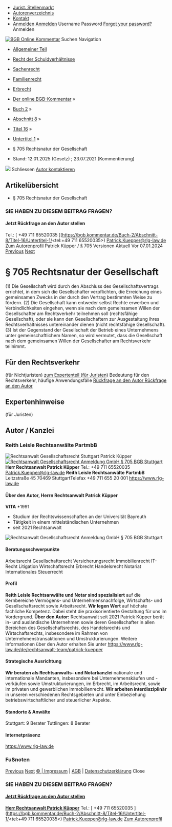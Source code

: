  * [Jurist. Stellenmarkt](https://bgb.kommentar.de/Buch-2/Abschnitt-8/Titel-16/Untertitel-1/</job-board> "Jurist. Stellenmarkt")
  * [Autorenverzeichnis](https://bgb.kommentar.de/Buch-2/Abschnitt-8/Titel-16/Untertitel-1/</Autorenverzeichnis> "Autorenverzeichnis")
  * [Kontakt](https://bgb.kommentar.de/Buch-2/Abschnitt-8/Titel-16/Untertitel-1/</Kontakt>)
  * [Anmelden](https://bgb.kommentar.de/Buch-2/Abschnitt-8/Titel-16/Untertitel-1/<#login> "show login form") [Anmelden](https://bgb.kommentar.de/Buch-2/Abschnitt-8/Titel-16/Untertitel-1/<#> "hide login form") Username Password
[Forgot your password?](https://bgb.kommentar.de/Buch-2/Abschnitt-8/Titel-16/Untertitel-1/</user/forgotpassword>) Anmelden 


[![BGB Online Kommentar](https://bgb.kommentar.de/extension/bgb/design/bgb/images/logo.png)](https://bgb.kommentar.de/Buch-2/Abschnitt-8/Titel-16/Untertitel-1/</> "BGB Online Kommentar")
Suchen
Navigation
  * [Allgemeiner Teil](https://bgb.kommentar.de/Buch-2/Abschnitt-8/Titel-16/Untertitel-1/</Buch-1>)
  * [Recht der Schuldverhältnisse](https://bgb.kommentar.de/Buch-2/Abschnitt-8/Titel-16/Untertitel-1/</Buch-2>)
  * [Sachenrecht](https://bgb.kommentar.de/Buch-2/Abschnitt-8/Titel-16/Untertitel-1/</Buch-3>)
  * [Familienrecht](https://bgb.kommentar.de/Buch-2/Abschnitt-8/Titel-16/Untertitel-1/</Buch-4>)
  * [Erbrecht](https://bgb.kommentar.de/Buch-2/Abschnitt-8/Titel-16/Untertitel-1/</Buch-5>)


  * [Der online BGB-Kommentar](https://bgb.kommentar.de/Buch-2/Abschnitt-8/Titel-16/Untertitel-1/</>) »
  * [Buch 2](https://bgb.kommentar.de/Buch-2/Abschnitt-8/Titel-16/Untertitel-1/</Buch-2>) »
  * [Abschnitt 8](https://bgb.kommentar.de/Buch-2/Abschnitt-8/Titel-16/Untertitel-1/</Buch-2/Abschnitt-8>) »
  * [Titel 16](https://bgb.kommentar.de/Buch-2/Abschnitt-8/Titel-16/Untertitel-1/</Buch-2/Abschnitt-8/Titel-16>) »
  * [Untertitel 1](https://bgb.kommentar.de/Buch-2/Abschnitt-8/Titel-16/Untertitel-1/</Buch-2/Abschnitt-8/Titel-16/Untertitel-1>) »
  * § 705 Rechtsnatur der Gesellschaft 
  * Stand: 12.01.2025 (Gesetz) ; 23.07.2021 (Kommentierung) 


![](https://vg01.met.vgwort.de/na/1c9909529ead4f509072c06d9081a7d5)
Schliessen 
[ Autor kontaktieren ](https://bgb.kommentar.de/Buch-2/Abschnitt-8/Titel-16/Untertitel-1/<#autorKanzlei28588>)
## Artikelübersicht
  * § 705 Rechtsnatur der Gesellschaft 


### SIE HABEN ZU DIESEM BEITRAG FRAGEN?
####  Jetzt Rückfrage an den Autor stellen 
Tel.: [ +49 711 65520035 ](https://bgb.kommentar.de/Buch-2/Abschnitt-8/Titel-16/Untertitel-1/<tel:+49 711 65520035>) Patrick.Kuepper@rlg-law.de [Zum Autorenprofil](https://bgb.kommentar.de/Buch-2/Abschnitt-8/Titel-16/Untertitel-1/<#autorKanzlei28588>)
Patrick Küpper / § 705 
Versionen  Aktuell Vor 07.01.2024
[Previous](https://bgb.kommentar.de/Buch-2/Abschnitt-8/Titel-16/Untertitel-1/</Buch-2/Abschnitt-8/Titel-15/Pfandrecht-des-Gastwirts> "§ 704 Pfandrecht des Gastwirts") [Next](https://bgb.kommentar.de/Buch-2/Abschnitt-8/Titel-16/Untertitel-1/</Buch-2/Abschnitt-8/Titel-16/Untertitel-2/Kapitel-1/Sitz-der-Gesellschaft> "§ 706 Sitz der Gesellschaft")
# § 705 Rechtsnatur der Gesellschaft
(1) Die Gesellschaft wird durch den Abschluss des Gesellschaftsvertrags errichtet, in dem sich die Gesellschafter verpflichten, die Erreichung eines gemeinsamen Zwecks in der durch den Vertrag bestimmten Weise zu fördern.
(2) Die Gesellschaft kann entweder selbst Rechte erwerben und Verbindlichkeiten eingehen, wenn sie nach dem gemeinsamen Willen der Gesellschafter am Rechtsverkehr teilnehmen soll (rechtsfähige Gesellschaft), oder sie kann den Gesellschaftern zur Ausgestaltung ihres Rechtsverhältnisses untereinander dienen (nicht rechtsfähige Gesellschaft).
(3) Ist der Gegenstand der Gesellschaft der Betrieb eines Unternehmens unter gemeinschaftlichem Namen, so wird vermutet, dass die Gesellschaft nach dem gemeinsamen Willen der Gesellschafter am Rechtsverkehr teilnimmt.
## Für den Rechtsverkehr 
(für Nichtjuristen)
[zum Expertenteil (für Juristen)](https://bgb.kommentar.de/Buch-2/Abschnitt-8/Titel-16/Untertitel-1/<#expertenhinweise>)
Bedeutung für den Rechtsverkehr, häufige Anwendungsfälle
[ Rückfrage an den Autor ](https://bgb.kommentar.de/Buch-2/Abschnitt-8/Titel-16/Untertitel-1/<#autorKanzlei28588>) [ Rückfrage an den Autor ](https://bgb.kommentar.de/Buch-2/Abschnitt-8/Titel-16/Untertitel-1/<#autorKanzlei28588>)
## Expertenhinweise
(für Juristen)
## Autor / Kanzlei
### Reith Leisle Rechtsanwälte PartmbB
![Rechtsanwalt Gesellschaftsrecht Stuttgart Patrick Küpper](https://bgb.kommentar.de/var/bgb_online/storage/images/users/author/patrick-kuepper/538191-1-ger-DE/Patrick-Kuepper_profilelogo.jpg)
[ ![Rechtsanwalt Gesellschaftsrecht Anmeldung GmbH § 705 BGB Stuttgart](https://bgb.kommentar.de/var/bgb_online/storage/images/companies/reith-leisle-rechtsanwaelte-partmbb/538176-3-ger-DE/Reith-Leisle-Rechtsanwaelte-PartmbB_large.png) ](https://bgb.kommentar.de/Buch-2/Abschnitt-8/Titel-16/Untertitel-1/<https:/www.rlg-law.de>)
**Herr Rechtsanwalt Patrick Küpper** Tel.: +49 711 65520035 Patrick.Kuepper@rlg-law.de
**Reith Leisle Rechtsanwälte PartmbB**
Leitzstraße 45 70469 StuttgartTelefax +49 711 655 20 001
<https://www.rlg-law.de>
####  Über den Autor, Herrn Rechtsanwalt Patrick Küpper 
**VITA**
*1991
  * Studium der Rechtswissenschaften an der Universität Bayreuth
  * Tätigkeit in einem mittelständischen Unternehmen
  * seit 2021 Rechtsanwalt


![Rechtsanwalt Gesellschaftsrecht Anmeldung GmbH § 705 BGB Stuttgart](https://bgb.kommentar.de/var/bgb_online/storage/images/companies/reith-leisle-rechtsanwaelte-partmbb/538176-3-ger-DE/Reith-Leisle-Rechtsanwaelte-PartmbB_large.png)
#### Beratungsschwerpunkte
Arbeitsrecht Gesellschaftsrecht Versicherungsrecht Immobilienrecht IT-Recht Litigation Wirtschaftsrecht Erbrecht Handelsrecht Notariat Internationales Steuerrecht
#### Profil
**Reith Leisle Rechtsanwälte und Notar sind spezialisiert** auf die Kernbereiche Vermögens- und Unternehmensnachfolge, Wirtschafts- und Gesellschaftsrecht sowie Arbeitsrecht.
**Wir legen Wert** auf höchste fachliche Kompetenz. Dabei steht die praxisorientierte Gestaltung für uns im Vordergrund.
**Über den Autor:** Rechtsanwalt seit 2021
Patrick Küpper berät in- und ausländische Unternehmen sowie deren Gesellschafter in allen Bereichen des Gesellschaftsrechts, des Handelsrechts und Wirtschaftsrechts, insbesondere im Rahmen von Unternehmenstransaktionen und Umstrukturierungen.
Weitere Informationen über den Autor erhalten Sie unter <https://www.rlg-law.de/de/rechtsanwalt-team/patrick-kuepper>
#### Strategische Ausrichtung
**Wir beraten als Rechtsanwalts- und Notarkanzlei** nationale und internationale Mandanten, insbesondere bei Unternehmenskäufen und -verkäufen sowie Umstrukturierungen, im Erbrecht, im Arbeitsrecht, sowie im privaten und gewerblichen Immobilienrecht.
**Wir arbeiten interdisziplinär** in unseren verschiedenen Rechtsgebieten und unter Einbeziehung betriebswirtschaftlicher und steuerlicher Aspekte.
#### Standorte & Anwälte
Stuttgart: 9 Berater
Tuttlingen: 8 Berater
#### Internetpräsenz
<https://www.rlg-law.de>
### Fußnoten
[Previous](https://bgb.kommentar.de/Buch-2/Abschnitt-8/Titel-16/Untertitel-1/</Buch-2/Abschnitt-8/Titel-15/Pfandrecht-des-Gastwirts> "§ 704 Pfandrecht des Gastwirts") [Next](https://bgb.kommentar.de/Buch-2/Abschnitt-8/Titel-16/Untertitel-1/</Buch-2/Abschnitt-8/Titel-16/Untertitel-2/Kapitel-1/Sitz-der-Gesellschaft> "§ 706 Sitz der Gesellschaft")
[© | Impressum](https://bgb.kommentar.de/Buch-2/Abschnitt-8/Titel-16/Untertitel-1/</Kontakt>) | [AGB](https://bgb.kommentar.de/Buch-2/Abschnitt-8/Titel-16/Untertitel-1/</AGB>) | [Datenschutzerklärung](https://bgb.kommentar.de/Buch-2/Abschnitt-8/Titel-16/Untertitel-1/</Datenschutzerklaerung-fuer-Leser>)
Close
### SIE HABEN ZU DIESEM BEITRAG FRAGEN?
####  [ Jetzt Rückfrage an den Autor stellen ](https://bgb.kommentar.de/Buch-2/Abschnitt-8/Titel-16/Untertitel-1/<#autorKanzlei28588>)
[ ](https://bgb.kommentar.de/Buch-2/Abschnitt-8/Titel-16/Untertitel-1/<#autorKanzlei28588>)
**[Herr Rechtsanwalt Patrick Küpper](https://bgb.kommentar.de/Buch-2/Abschnitt-8/Titel-16/Untertitel-1/<#autorKanzlei28588>)** Tel.: [ +49 711 65520035 ](https://bgb.kommentar.de/Buch-2/Abschnitt-8/Titel-16/Untertitel-1/<tel:+49 711 65520035>) Patrick.Kuepper@rlg-law.de [Zum Autorenprofil](https://bgb.kommentar.de/Buch-2/Abschnitt-8/Titel-16/Untertitel-1/<#autorKanzlei28588>)
